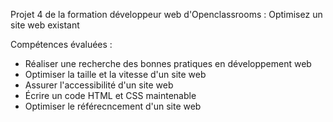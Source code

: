 Projet 4 de la formation développeur web d'Openclassrooms : Optimisez un site web existant

Compétences évaluées :

- Réaliser une recherche des bonnes pratiques en développement web
- Optimiser la taille et la vitesse d'un site web
- Assurer l'accessibilité d'un site web
- Écrire un code HTML et CSS maintenable
- Optimiser le référecncement d'un site web
